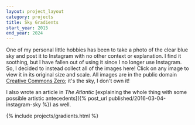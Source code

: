 ```yaml
---
layout: project_layout
category: projects
title: Sky Gradients
start_year: 2015
end_year: 2024
---
```

<link rel="stylesheet" href="/static/css/projects/gradients.css">
<link rel="stylesheet" href="/static/css/projects/lightbox.css">
<script src="/static/js/lightbox-plus-jquery.min.js"></script>

One of my personal little hobbies has been to take a photo of the clear blue sky and post it to Instagram with no other context or explanation. I find it soothing, but I have fallen out of using it since I no longer use Instagram. So, I decided to instead collect all of the images here! Click on any image to view it in its original size and scale. All images are in the public domain [Creative Commons Zero](https://creativecommons.org/public-domain/cc0/); it's the sky, I don't own it!

I also wrote an article in _The Atlantic_ [explaining the whole thing with some possible artistic antecedents]({% post_url published/2016-03-04-instagram-sky %}) as well.

{% include projects/gradients.html %}
